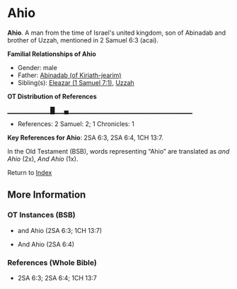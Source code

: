 # Ahio
**Ahio**. 
A man from the time of Israel's united kingdom, son of Abinadab and brother of Uzzah, mentioned in 2 Samuel 6:3 (acai). 




**Familial Relationships of Ahio**


* Gender: male
* Father: [Abinadab (of Kiriath-jearim)](Abinadab.md)
* Sibling(s): [Eleazar (1 Samuel 7:1)](Eleazar.3.md), [Uzzah](Uzzah.md)


**OT Distribution of References**

▁▁▁▁▁▁▁▁▁█▁▁▄▁▁▁▁▁▁▁▁▁▁▁▁▁▁▁▁▁▁▁▁▁▁▁▁▁▁
* References: 2 Samuel: 2; 1 Chronicles: 1



**Key References for Ahio**: 
2SA 6:3, 2SA 6:4, 1CH 13:7. 


In the Old Testament (BSB), words representing “Ahio” are translated as 
*and Ahio* (2x), *And Ahio* (1x). 




Return to [Index](00-Index.md)

## More Information

### OT Instances (BSB)

* and Ahio (2SA 6:3; 1CH 13:7)

* And Ahio (2SA 6:4)



### References (Whole Bible)

* 2SA 6:3; 2SA 6:4; 1CH 13:7



